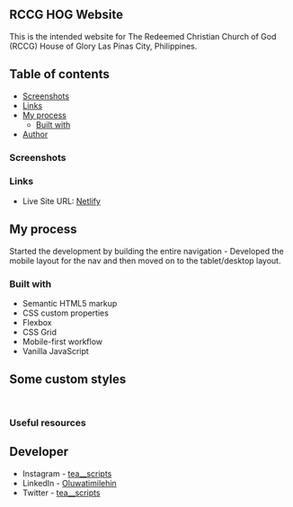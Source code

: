 ## RCCG HOG Website
This is the intended website for The Redeemed Christian Church of God (RCCG) House of Glory Las Pinas City, Philippines.
## Table of contents

- [Screenshots](#screenshot)
- [Links](#links)
- [My process](#my-process)
  - [Built with](#built-with)
- [Author](#author)

### Screenshots

<!-- ![Desktop Layout]()
![Mobile Layout]() -->

### Links

- Live Site URL: [Netlify](https://rccghog.netlify.app/)

## My process
Started the development by building the entire navigation - Developed the mobile layout for the nav and then moved on to the tablet/desktop layout. 

### Built with

- Semantic HTML5 markup
- CSS custom properties
- Flexbox
- CSS Grid
- Mobile-first workflow
- Vanilla JavaScript

## Some custom styles

```scss

```

```js

```

### Useful resources

## Developer

- Instagram - [tea__scripts](https://www.instagram.com/tea__scripts/)
- LinkedIn - [Oluwatimilehin](https://www.linkedin.com/in/oluwatimilehin-akinnubi-847945205/)
- Twitter - [tea__scripts](https://twitter.com/tea__scripts)
